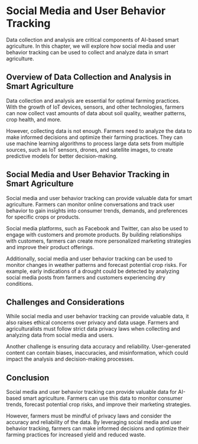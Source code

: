 Social Media and User Behavior Tracking
===========================================================================================

Data collection and analysis are critical components of AI-based smart agriculture. In this chapter, we will explore how social media and user behavior tracking can be used to collect and analyze data in smart agriculture.

Overview of Data Collection and Analysis in Smart Agriculture
-------------------------------------------------------------

Data collection and analysis are essential for optimal farming practices. With the growth of IoT devices, sensors, and other technologies, farmers can now collect vast amounts of data about soil quality, weather patterns, crop health, and more.

However, collecting data is not enough. Farmers need to analyze the data to make informed decisions and optimize their farming practices. They can use machine learning algorithms to process large data sets from multiple sources, such as IoT sensors, drones, and satellite images, to create predictive models for better decision-making.

Social Media and User Behavior Tracking in Smart Agriculture
------------------------------------------------------------

Social media and user behavior tracking can provide valuable data for smart agriculture. Farmers can monitor online conversations and track user behavior to gain insights into consumer trends, demands, and preferences for specific crops or products.

Social media platforms, such as Facebook and Twitter, can also be used to engage with customers and promote products. By building relationships with customers, farmers can create more personalized marketing strategies and improve their product offerings.

Additionally, social media and user behavior tracking can be used to monitor changes in weather patterns and forecast potential crop risks. For example, early indications of a drought could be detected by analyzing social media posts from farmers and customers experiencing dry conditions.

Challenges and Considerations
-----------------------------

While social media and user behavior tracking can provide valuable data, it also raises ethical concerns over privacy and data usage. Farmers and agriculturalists must follow strict data privacy laws when collecting and analyzing data from social media and users.

Another challenge is ensuring data accuracy and reliability. User-generated content can contain biases, inaccuracies, and misinformation, which could impact the analysis and decision-making processes.

Conclusion
----------

Social media and user behavior tracking can provide valuable data for AI-based smart agriculture. Farmers can use this data to monitor consumer trends, forecast potential crop risks, and improve their marketing strategies.

However, farmers must be mindful of privacy laws and consider the accuracy and reliability of the data. By leveraging social media and user behavior tracking, farmers can make informed decisions and optimize their farming practices for increased yield and reduced waste.
